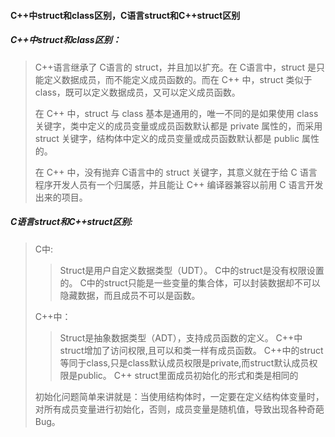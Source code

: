 ####  C++中struct和class区别，C语言struct和C++struct区别

#####  C++中struct和class区别：

>C++语言继承了 C语言的 struct，并且加以扩充。在 C语言中，struct 是只能定义数据成员，而不能定义成员函数的。而在 C++ 中，struct 类似于 class，既可以定义数据成员，又可以定义成员函数。
>
>在 C++ 中，struct 与 class 基本是通用的，唯一不同的是如果使用 class 关键字，类中定义的成员变量或成员函数默认都是 private 属性的，而采用 struct 关键字，结构体中定义的成员变量或成员函数默认都是 public 属性的。
>
>在 C++ 中，没有抛弃 C语言中的 struct 关键字，其意义就在于给 C 语言程序开发人员有一个归属感，并且能让 C++ 编译器兼容以前用 C 语言开发出来的项目。

##### C语言struct和C++struct区别:

>C中:
>
>>Struct是用户自定义数据类型（UDT）。
>> C中的struct是没有权限设置的。
>> C中的struct只能是一些变量的集合体，可以封装数据却不可以隐藏数据，而且成员不可以是函数。
>
>C++中：
>
>>Struct是抽象数据类型（ADT），支持成员函数的定义。
>> C++中struct增加了访问权限,且可以和类一样有成员函数。 C++中的struct等同于class,只是class默认成员权限是private,而struct默认成员权限是public。
>> C++ struct里面成员初始化的形式和类是相同的
>
>初始化问题简单来讲就是：当使用结构体时，一定要在定义结构体变量时，对所有成员变量进行初始化，否则，成员变量是随机值，导致出现各种奇葩Bug。